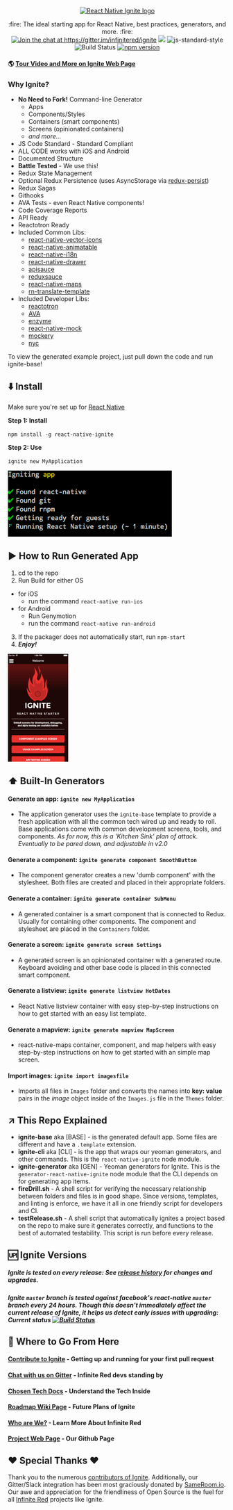 <p align="center">
  <a href="https://infinite.red/ignite"><img src="https://raw.githubusercontent.com/infinitered/ignite/master/_art/in_use.jpg" alt="React Native Ignite logo" width="300px"></a>
</p>

<p align="center">
  :fire: The ideal starting app for React Native, best practices, generators, and more. :fire:
  <br/>
  <a href="https://gitter.im/infinitered/ignite?utm_source=badge&utm_medium=badge&utm_campaign=pr-badge&utm_content=badge"><img src="https://badges.gitter.im/infinitered/ignite.svg" alt="Join the chat at https://gitter.im/infinitered/ignite"></a>
  <a href="https://www.codacy.com/app/gantman/ignite?utm_source=github.com&amp;utm_medium=referral&amp;utm_content=infinitered/ignite&amp;utm_campaign=Badge_Grade"><img src="https://api.codacy.com/project/badge/Grade/1c6e04abe7224bdc88095129b5eb43fb"/></a>
  <img src=https://img.shields.io/badge/code%20style-standard-brightgreen.svg?style=flat alt='js-standard-style'/>
  <img src=https://semaphoreci.com/api/v1/ir/ignite/branches/master/shields_badge.svg alt='Build Status'/>
  <a href="https://badge.fury.io/js/react-native-ignite"><img src="https://badge.fury.io/js/react-native-ignite.svg" alt="npm version" height="20"></a>

</p>

#### :earth_americas: [Tour Video and More on Ignite Web Page](https://infinite.red/ignite)

### Why Ignite?
* **No Need to Fork!**  Command-line Generator
  * Apps
  * Components/Styles
  * Containers (smart components)
  * Screens (opinionated containers)
  * _and more..._
* JS Code Standard - Standard Compliant
* ALL CODE works with iOS and Android
* Documented Structure
* **Battle Tested** - We use this!
* Redux State Management
* Optional Redux Persistence (uses AsyncStorage via [redux-persist](https://github.com/rt2zz/redux-persist))
* Redux Sagas
* Githooks
* AVA Tests - even React Native components!
* Code Coverage Reports
* API Ready
* Reactotron Ready
* Included Common Libs:
  * [react-native-vector-icons](https://github.com/oblador/react-native-vector-icons)
  * [react-native-animatable](https://github.com/oblador/react-native-animatable)
  * [react-native-i18n](https://github.com/AlexanderZaytsev/react-native-i18n)
  * [react-native-drawer](https://github.com/root-two/react-native-drawer)
  * [apisauce](https://github.com/skellock/apisauce)
  * [reduxsauce](https://github.com/skellock/reduxsauce)
  * [react-native-maps](https://github.com/lelandrichardson/react-native-maps)
  * [rn-translate-template](https://github.com/hiaw/rn-translate-template)
* Included Developer Libs:
  * [reactotron](https://github.com/skellock/reactotron)
  * [AVA](https://github.com/avajs/ava)
  * [enzyme](https://github.com/airbnb/enzyme)
  * [react-native-mock](https://github.com/lelandrichardson/react-native-mock)
  * [mockery](https://github.com/mfncooper/mockery)
  * [nyc](https://github.com/bcoe/nyc)


To view the generated example project, just pull down the code and run ignite-base!

## :arrow_down: Install

Make sure you're set up for [React Native](https://facebook.github.io/react-native/docs/getting-started.html#content)

**Step 1: Install**

`npm install -g react-native-ignite`

**Step 2: Use**

`ignite new MyApplication`

![install](_art/install.gif)

## :arrow_forward: How to Run Generated App

1. cd to the repo
2. Run Build for either OS
  * for iOS
    * run the command `react-native run-ios`
  * for Android
    * Run Genymotion
    * run the command `react-native run-android`
3. If the packager does not automatically start, run `npm-start` 
4. _**Enjoy!**_

![install](_art/screens.gif)

## :arrow_up: Built-In Generators

#### Generate an app: `ignite new MyApplication`
* The application generator uses the `ignite-base` template to provide a fresh application with all the common tech wired up and ready to roll.  Base applications come with common development screens, tools, and components.  _As for now, this is a 'Kitchen Sink' plan of attack.  Eventually to be pared down, and adjustable in v2.0_

#### Generate a component: `ignite generate component SmoothButton`
* The component generator creates a new 'dumb component' with the stylesheet.  Both files are created and placed in their appropriate folders.

#### Generate a container: `ignite generate container SubMenu`
* A generated container is a smart component that is connected to Redux.  Usually for containing other components.  The component and stylesheet are placed in the `Containers` folder.

#### Generate a screen: `ignite generate screen Settings`
* A generated screen is an opinionated container with a generated route.  Keyboard avoiding and other base code is placed in this connected smart component.

#### Generate a listview: `ignite generate listview HotDates`
* React Native listview container with easy step-by-step instructions on how to get started with an easy list template.

#### Generate a mapview: `ignite generate mapview MapScreen`
* react-native-maps container, component, and map helpers with easy step-by-step instructions on how to get started with an simple map screen.

#### Import images: `ignite import imagesfile`
* Imports all files in `Images` folder and converts the names into **key: value** pairs in the _image_ object inside of the `Images.js` file in the `Themes` folder.

## :arrow_upper_right: This Repo Explained
* **ignite-base** aka [BASE] - is the generated default app. Some files are different and have a `.template` extension.
* **ignite-cli** aka [CLI] - is the app that wraps our yeoman generators, and other commands.  This is the `react-native-ignite` node module.
* **ignite-generator** aka [GEN] - Yeoman generators for Ignite.  This is the `generator-react-native-ignite` node module that the CLI depends on for generating app items.
* **fireDrill.sh** - A shell script for verifying the necessary relationship between folders and files is in good shape.  Since versions, templates, and linting is enforce, we have it all in one friendly script for developers and CI.
* **testRelease.sh** - A shell script that automatically ignites a project based on the repo to make sure it generates correctly, and functions to the best of automated testability.  This script is run before every release.

## :up: Ignite Versions
##### Ignite is tested on every release: See [release history](https://github.com/infinitered/ignite/releases) for changes and upgrades.
##### Ignite `master` branch is tested against facebook's react-native `master` branch every 24 hours.  Though this doesn't immediately affect the current release of Ignite, it helps us detect early issues with upgrading:  Current status [![Build Status](https://travis-ci.org/infinitered/ignite.svg?branch=master)](https://travis-ci.org/infinitered/ignite)

## :twisted_rightwards_arrows: Where to Go From Here
#### [Contribute to Ignite](https://github.com/infinitered/ignite/blob/master/.github/CONTRIBUTING.md) - Getting up and running for your first pull request
#### [Chat with us on Gitter](https://gitter.im/infinitered/ignite?utm_source=badge&utm_medium=badge&utm_campaign=pr-badge&utm_content=badge) - Infinite Red devs standing by
#### [Chosen Tech Docs](https://github.com/infinitered/ignite/wiki/Chosen-Tech) - Understand the Tech Inside
#### [Roadmap Wiki Page](https://github.com/infinitered/ignite/wiki/Roadmap) - Future Plans of Ignite
#### [Who are We?](https://infinite.red) - Learn More About Infinite Red
#### [Project Web Page](http://infinitered.github.io/ignite/) - Our Github Page

## :heart: Special Thanks :heart:
Thank you to the numerous [contributors of Ignite](https://github.com/infinitered/ignite/graphs/contributors).  Additionally, our Gitter/Slack integration has been most graciously donated by [SameRoom.io](https://sameroom.io/).  Our awe and appreciation for the friendliness of Open Source is the fuel for all [Infinite Red](https://infinite.red/) projects like Ignite.
